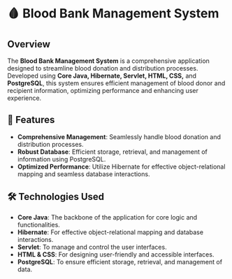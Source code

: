 # 🩸 Blood Bank Management System

## Overview
The **Blood Bank Management System** is a comprehensive application designed to streamline blood donation and distribution processes. Developed using **Core Java, Hibernate, Servlet, HTML, CSS,** and **PostgreSQL**, this system ensures efficient management of blood donor and recipient information, optimizing performance and enhancing user experience.

## 🌟 Features
- **Comprehensive Management**: Seamlessly handle blood donation and distribution processes.
- **Robust Database**: Efficient storage, retrieval, and management of information using PostgreSQL.
- **Optimized Performance**: Utilize Hibernate for effective object-relational mapping and seamless database interactions.

## 🛠️ Technologies Used
- **Core Java**: The backbone of the application for core logic and functionalities.
- **Hibernate**: For effective object-relational mapping and database interactions.
- **Servlet**: To manage and control the user interfaces.
- **HTML & CSS**: For designing user-friendly and accessible interfaces.
- **PostgreSQL**: To ensure efficient storage, retrieval, and management of data.

